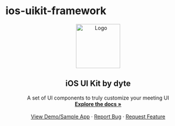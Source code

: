 # ios-uikit-framework
<!-- PROJECT LOGO -->
<p align="center">
  <a href="https://dyte.io">
    <img src="https://assets.dyte.io/logo-outlined.png" alt="Logo" width="120" />
  </a>

  <h2 align="center">iOS UI Kit by dyte</h3>

  <p align="center">
    A set of UI components to truly customize your meeting UI
    <br />
    <a href="https://docs.dyte.io/ios"><strong>Explore the docs »</strong></a>
    <br />
    <br />
    <a href="https://github.com/dyte-io/ios-samples">View Demo/Sample App</a>
    ·
    <a href="https://community.dyte.io">Report Bug</a>
    ·
    <a href="https://community.dyte.io">Request Feature</a>
  </p>
</p>
